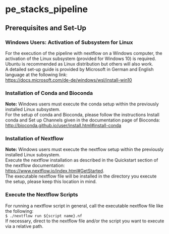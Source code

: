 # pe_stacks_pipeline

## Prerequisites and Set-Up
### Windows Users: Activation of Subsystem for Linux
For the execution of the pipeline with nextflow on a Windows computer, the activation of the Linux subsystem (provided for Windows 10) is required.
Ubuntu is recommended as Linux distribution but others will also work. <br>
A detailed set-up guide is provided by Microsoft in German and English language at the following link:<br> https://docs.microsoft.com/de-de/windows/wsl/install-win10

### Installation of Conda and Bioconda
<b>Note:</b> 	Windows users must execute the conda setup within the previously installed Linux subsystem. <br>
For the setup of conda and Bioconda, please follow the instructions Install conda and Set up Channels given in the documentation page of Bioconda:<br> http://bioconda.github.io/user/install.html#install-conda

### Installation of Nextflow
<b>Note:</b> 	Windows users must execute the nextflow setup within the previously installed Linux subsystem.<br>
Execute the nextflow installation as described in the Quickstart section of the nextflow documentation: <br>https://www.nextflow.io/index.html#GetStarted. <br>
The executable nextflow file will be installed in the directory you execute the setup, please keep this location in mind.<br>

### Execute the Nextflow Scripts
For running a nextflow script in general, call the executable nextflow file like the following: <br>
`$ ./nextflow run ${script name}.nf`<br>
If necessary, direct to the nextflow file and/or the script you want to execute via a relative path.
